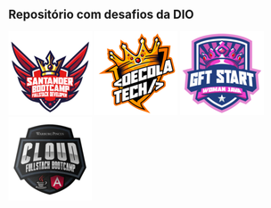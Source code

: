 ## Repositório com desafios da DIO

![](/img/bootcampsantander.png) ![](/img/DecolaTech.png) ![](/img/gftstarwoman.png) ![](/img/cloudfullstack.png)
